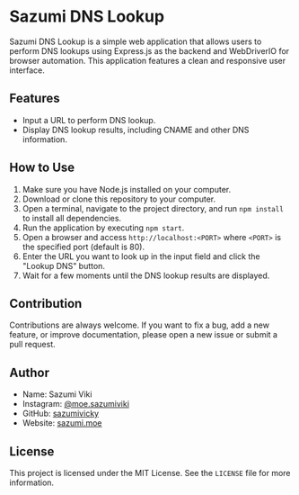 # Sazumi DNS Lookup

Sazumi DNS Lookup is a simple web application that allows users to perform DNS lookups using Express.js as the backend and WebDriverIO for browser automation. This application features a clean and responsive user interface.

## Features

- Input a URL to perform DNS lookup.
- Display DNS lookup results, including CNAME and other DNS information.

## How to Use

1. Make sure you have Node.js installed on your computer.
2. Download or clone this repository to your computer.
3. Open a terminal, navigate to the project directory, and run `npm install` to install all dependencies.
4. Run the application by executing `npm start`.
5. Open a browser and access `http://localhost:<PORT>` where `<PORT>` is the specified port (default is 80).
6. Enter the URL you want to look up in the input field and click the "Lookup DNS" button.
7. Wait for a few moments until the DNS lookup results are displayed.

## Contribution

Contributions are always welcome. If you want to fix a bug, add a new feature, or improve documentation, please open a new issue or submit a pull request.

## Author

- Name: Sazumi Viki
- Instagram: [@moe.sazumiviki](https://www.instagram.com/moe.sazumiviki)
- GitHub: [sazumivicky](https://github.com/sazumivicky)
- Website: [sazumi.moe](https://sazumi.moe)

## License

This project is licensed under the MIT License. See the `LICENSE` file for more information.